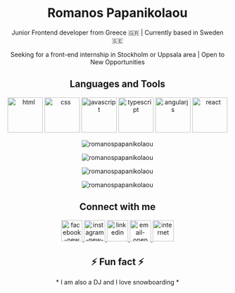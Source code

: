 
<h1 align="center">Romanos Papanikolaou</h1>
<p align="center">Junior Frontend developer from Greece 🇬🇷 | Currently based in Sweden 🇸🇪</p>
<p align="center">Seeking for a front-end internship in Stockholm or Uppsala area | Open to New Opportunities </p>



<h2 align="center">Languages and Tools</h2>
<p align="center"> 
  <img width="80" height="80" src="https://img.icons8.com/color/96/html-5--v1.png" alt="html"/> 
  <img width="80" height="80" src="https://img.icons8.com/color/96/css3.png" alt="css"/>
  <img width="80" height="80" src="https://img.icons8.com/fluency/96/javascript.png" alt="javascript"/>
  <img width="80" height="80" src="https://img.icons8.com/fluency/96/typescript--v1.png" alt="typescript"/>
  <img width="80" height="80" src="https://img.icons8.com/fluency/96/angularjs.png" alt="angularjs"/>
  <img width="80" height="80" src="https://img.icons8.com/officel/80/react.png" alt="react"/>
</p>

<p align="center"> 
  <img src="https://komarev.com/ghpvc/?username=romanospapanikolaou&label=Profile%20views&color=0e75b6&style=flat" alt="romanospapanikolaou" /> </p>
<p align="center">
  <img align="center" src="https://github-readme-stats.vercel.app/api/top-langs?username=romanospapanikolaou&show_icons=true&locale=en&layout=compact" alt="romanospapanikolaou" /></p>
<p align="center">
 <img align="center" src="https://github-readme-stats.vercel.app/api?username=romanospapanikolaou&show_icons=true&locale=en" alt="romanospapanikolaou" /></p>
<p align="center">
<img align="center" src="https://github-readme-streak-stats.herokuapp.com/?user=romanospapanikolaou&" alt="romanospapanikolaou" /></p>


<h2 align="center">Connect with me</h2>
<p align="center"> 
  <a href="https://fb.com/romanospapanikolaou" target="blank"><img width="48" height="48" src="https://img.icons8.com/fluency/96/facebook-new.png" alt="facebook-new"/>
  </a>
  <a href="https://instagram.com/romanospapanikolaou" target="blank"><img width="48" height="48" src="https://img.icons8.com/color/96/instagram-new--v1.png" alt="instagram-new--      v1"/>
  </a>
  <a href="https://linkedin.com/in/romanos-papanikolaou" target="blank"><img width="48" height="48" src="https://img.icons8.com/color/96/linkedin.png" alt="linkedin"/>
  </a>
  <a href="mailto:romanospapanikolaou@gmail.com?subject=You can write your subject here&body=Say Hello! 😊" target=”_blank”><img width="48" height="48"                   src="https://img.icons8.com/fluency/96/email-open.png" alt="email-open"/>
  </a>
  <a href="https://romanospapanikolaou.com" target="blank"><img width="48" height="48" src="https://img.icons8.com/fluency/48/internet.png" alt="internet"/>
  </a>
</p>

<h2 align="center">⚡ Fun fact ⚡
</h2>
<p align="center">* I am also a DJ and I love snowboarding *
</p>
